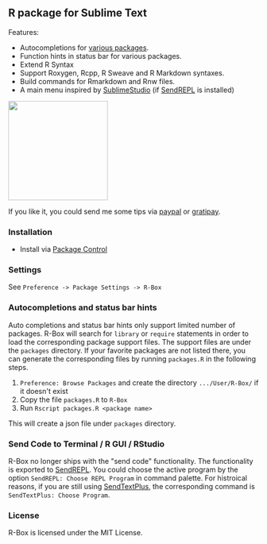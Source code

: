 R package for Sublime Text
------------

Features:

- Autocompletions for [various packages](packages/).
- Function hints in status bar for various packages.
- Extend R Syntax
- Support Roxygen, Rcpp, R Sweave and R Markdown syntaxes. 
- Build commands for Rmarkdown and Rnw files.
- A main menu inspired by [SublimeStudio](https://github.com/christophsax/SublimeStudio) (if [SendREPL](https://github.com/randy3k/SendREPL) is installed)

<img src="https://raw.githubusercontent.com/randy3k/R-Box/screenshots/main_menu.png" width="200"/>

If you like it, you could send me some tips via [paypal](https://www.paypal.com/cgi-bin/webscr?cmd=_donations&business=YAPVT8VB6RR9C&lc=US&item_name=tips&currency_code=USD&bn=PP%2dDonationsBF%3abtn_donateCC_LG%2egif%3aNonHosted) or [gratipay](https://gratipay.com/~randy3k/).

### Installation

- Install via [Package Control](https://sublime.wbond.net)


### Settings

See `Preference -> Package Settings -> R-Box`


### Autocompletions and status bar hints

Auto completions and status bar hints only support limited number of packages.
R-Box will search for `library` or `require` statements in order to load the
corresponding package support files. The support files are under the
`packages` directory.  If your favorite packages are not listed there, you can
generate the corresponding files by running `packages.R` in the following
steps.

1. `Preference: Browse Packages` and create the directory `.../User/R-Box/` if it doesn't exist
2. Copy the file `packages.R` to `R-Box`
3. Run `Rscript packages.R <package name>`

This will create a json file under `packages` directory. 

### Send Code to Terminal / R GUI / RStudio
R-Box no longer ships with the "send code" functionality. The functionality is
exported to [SendREPL](https://github.com/randy3k/SendREPL). You could choose
the active program by the option `SendREPL: Choose REPL Program` in command
palette. For histroical reasons, if you are still using
[SendTextPlus](https://github.com/randy3k/SendTextPlus), the corresponding
command is `SendTextPlus: Choose Program`.


### License

R-Box is licensed under the MIT License.
